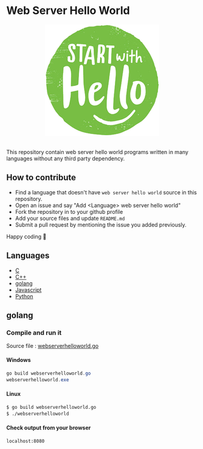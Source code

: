 # Web Server Hello World

<div align="center">
    <img src=".github/media/welcome.png"/>
</div>

<br/>

This repository contain web server hello world programs written in many languages without any third party dependency.

## How to contribute

- Find a language that doesn't have `web server hello world` source in this repository.
- Open an issue and say "Add &lt;Language&gt; web server hello world"
- Fork the repository in to your github profile
- Add your source files and update `README.md`
- Submit a pull request by mentioning the issue you added previously.

Happy coding :rocket:

## Languages
- [C](#c)
- [C++](#c++)
- [golang](#golang)
- [Javascript](#javascript)
- [Python](#python)

## golang

### Compile and run it 

Source file : [webserverhelloworld.go](golang/webserverhelloworld.go)

#### Windows

```powershell
go build webserverhelloworld.go
webserverhelloworld.exe
```

#### Linux

```bash
$ go build webserverhelloworld.go
$ ./webserverhelloworld
```

#### Check output from your browser

```
localhost:8080
```

